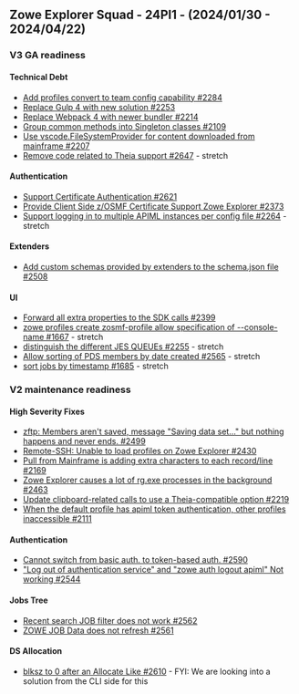 ## Zowe Explorer Squad - 24PI1 - (2024/01/30 - 2024/04/22)

### V3 GA readiness

#### Technical Debt

- [Add profiles convert to team config capability  #2284](https://github.com/zowe/vscode-extension-for-zowe/issues/2284)
- [Replace Gulp 4 with new solution #2253](https://github.com/zowe/vscode-extension-for-zowe/issues/2253)
- [Replace Webpack 4 with newer bundler #2214](https://github.com/zowe/vscode-extension-for-zowe/issues/2214)
- [Group common methods into Singleton classes #2109](https://github.com/zowe/vscode-extension-for-zowe/issues/2109)
- [Use vscode.FileSystemProvider for content downloaded from mainframe #2207](https://github.com/zowe/vscode-extension-for-zowe/issues/2207)
- [Remove code related to Theia support  #2647](https://github.com/zowe/vscode-extension-for-zowe/issues/2647) - stretch

#### Authentication

- [Support Certificate Authentication #2621](https://github.com/zowe/vscode-extension-for-zowe/issues/2621)
- [Provide Client Side z/OSMF Certificate Support Zowe Explorer #2373](https://github.com/zowe/vscode-extension-for-zowe/issues/2373)
- [Support logging in to multiple APIML instances per config file #2264](https://github.com/zowe/vscode-extension-for-zowe/issues/2264)  - stretch

#### Extenders

- [Add custom schemas provided by extenders to the schema.json file #2508](https://github.com/zowe/vscode-extension-for-zowe/issues/2508)

#### UI

- [Forward all extra properties to the SDK calls #2399](https://github.com/zowe/vscode-extension-for-zowe/issues/2399)
- [zowe profiles create zosmf-profile allow specification of --console-name  #1667](https://github.com/zowe/vscode-extension-for-zowe/issues/1667) - stretch
- [distinguish the different JES QUEUEs #2255](https://github.com/zowe/vscode-extension-for-zowe/issues/2255)  - stretch
- [Allow sorting of PDS members by date created #2565](https://github.com/zowe/vscode-extension-for-zowe/issues/2565) - stretch
- [sort jobs by timestamp #1685](https://github.com/zowe/vscode-extension-for-zowe/issues/1685) - stretch

### V2 maintenance readiness 

#### High Severity Fixes

- [zftp: Members aren't saved, message "Saving data set..." but nothing happens and never ends. #2499](https://github.com/zowe/vscode-extension-for-zowe/issues/2499)
- [Remote-SSH: Unable to load profiles on Zowe Explorer #2430](https://github.com/zowe/vscode-extension-for-zowe/issues/2430)
- [Pull from Mainframe is adding extra characters to each record/line #2169](https://github.com/zowe/vscode-extension-for-zowe/issues/2169)
- [Zowe Explorer causes a lot of rg.exe processes in the background #2463](https://github.com/zowe/vscode-extension-for-zowe/issues/2463)
- [Update clipboard-related calls to use a Theia-compatible option #2219](https://github.com/zowe/vscode-extension-for-zowe/issues/2219)
- [When the default profile has apiml token authentication, other profiles inaccessible #2111](https://github.com/zowe/vscode-extension-for-zowe/issues/2111)

#### Authentication

- [Cannot switch from basic auth. to token-based auth. #2590](https://github.com/zowe/vscode-extension-for-zowe/issues/2590)
- ["Log out of authentication service" and "zowe auth logout apiml" Not working #2544](https://github.com/zowe/vscode-extension-for-zowe/issues/2544)

#### Jobs Tree

- [Recent search JOB filter does not work #2562](https://github.com/zowe/vscode-extension-for-zowe/issues/2562)
- [ZOWE JOB Data does not refresh #2561](https://github.com/zowe/vscode-extension-for-zowe/issues/2561)

#### DS Allocation 

- [blksz to 0 after an Allocate Like #2610](https://github.com/zowe/vscode-extension-for-zowe/issues/2610) - FYI: We are looking into a solution from the CLI side for this
